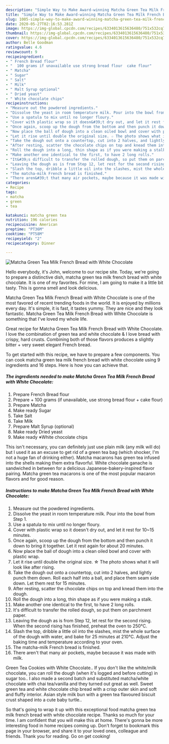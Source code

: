 ```yaml
---
description: "Simple Way to Make Award-winning Matcha Green Tea Milk French Bread with White Chocolate"
title: "Simple Way to Make Award-winning Matcha Green Tea Milk French Bread with White Chocolate"
slug: 1005-simple-way-to-make-award-winning-matcha-green-tea-milk-french-bread-with-white-chocolate
date: 2020-05-27T02:16:53.281Z
image: https://img-global.cpcdn.com/recipes/6334013615636480/751x532cq70/matcha-green-tea-milk-french-bread-with-white-chocolate-recipe-main-photo.jpg
thumbnail: https://img-global.cpcdn.com/recipes/6334013615636480/751x532cq70/matcha-green-tea-milk-french-bread-with-white-chocolate-recipe-main-photo.jpg
cover: https://img-global.cpcdn.com/recipes/6334013615636480/751x532cq70/matcha-green-tea-milk-french-bread-with-white-chocolate-recipe-main-photo.jpg
author: Belle Goodman
ratingvalue: 4.6
reviewcount: 9
recipeingredient:
- " French Bread flour"
- "  100 grams if unavailable use strong bread flour  cake flour"
- " Matcha"
- " Sugar"
- " Salt"
- " Milk"
- " Malt Syrup optional"
- " Dried yeast"
- " White chocolate chips"
recipeinstructions:
- "Measure out the powdered ingredients."
- "Dissolve the yeast in room temperature milk. Pour into the bowl from Step 1."
- "Use a spatula to mix until no longer floury."
- "Cover with plastic wrap so it doesn&#39;t dry out, and let it rest for 10~15 minutes."
- "Once again, scoop up the dough from the bottom and then punch it down to bring it together. Let it rest again for about 20 minutes."
- "Now place the ball of dough into a clean oiled bowl and cover with plastic wrap."
- "Let it rise until double the original size. ☆ The photo shows what it will look like after rising."
- "Take the dough out onto a countertop, cut into 2 halves, and lightly punch them down. Roll each half into a ball, and place them seam side down. Let them rest for 15 minutes."
- "After resting, scatter the chocolate chips on top and knead them into the dough."
- "Roll the dough into a long, thin shape as if you were making a stalk."
- "Make another one identical to the first, to have 2 long rolls."
- "It&#39;s difficult to transfer the rolled dough, so put them on parchment paper."
- "Leaving the dough as is from Step 12, let rest for the second rising. When the second rising has finished, preheat the oven to 250°C."
- "Slash the top, dribble a little oil into the slashes, mist the whole surface of the dough with water, and bake for 25 minutes at 210°C.  Adjust the baking time and temperature according to your oven."
- "The matcha-milk French bread is finished."
- "There aren&#39;t that many air pockets, maybe because it was made with milk."
categories:
- Recipe
tags:
- matcha
- green
- tea

katakunci: matcha green tea 
nutrition: 196 calories
recipecuisine: American
preptime: "PT36M"
cooktime: "PT58M"
recipeyield: "2"
recipecategory: Dinner

---
```



![Matcha Green Tea Milk French Bread with White Chocolate](https://img-global.cpcdn.com/recipes/6334013615636480/751x532cq70/matcha-green-tea-milk-french-bread-with-white-chocolate-recipe-main-photo.jpg)

Hello everybody, it's John, welcome to our recipe site. Today, we're going to prepare a distinctive dish, matcha green tea milk french bread with white chocolate. It is one of my favorites. For mine, I am going to make it a little bit tasty. This is gonna smell and look delicious.

Matcha Green Tea Milk French Bread with White Chocolate is one of the most favored of recent trending foods in the world. It is enjoyed by millions every day. It's simple, it is fast, it tastes yummy. They are nice and they look fantastic. Matcha Green Tea Milk French Bread with White Chocolate is something that I've loved my whole life.

Great recipe for Matcha Green Tea Milk French Bread with White Chocolate. I love the combination of green tea and white chocolate &amp; I love bread with crispy, hard crusts. Combining both of those flavors produces a slightly bitter + very sweet elegant French bread.


To get started with this recipe, we have to prepare a few components. You can cook matcha green tea milk french bread with white chocolate using 9 ingredients and 16 steps. Here is how you can achieve that.

<!--inarticleads1-->

##### The ingredients needed to make Matcha Green Tea Milk French Bread with White Chocolate:

1. Prepare  French Bread flour
1. Prepare  + 100 grams (if unavailable, use strong bread flour + cake flour)
1. Prepare  Matcha
1. Make ready  Sugar
1. Take  Salt
1. Take  Milk
1. Prepare  Malt Syrup (optional)
1. Make ready  Dried yeast
1. Make ready  ※White chocolate chips


This isn&#39;t necessary, you can definitely just use plain milk (any milk will do) but I used it as an excuse to get rid of a green tea bag (which shocker, I&#39;m not a huge fan of drinking either). Matcha macarons has green tea infused into the shells making them extra flavorful. White chocolate ganache is sandwiched in between for a delicious Japanese-bakery-inspired flavor pairing. Matcha green tea macarons is one of the most popular macaron flavors and for good reason. 

<!--inarticleads2-->

##### Instructions to make Matcha Green Tea Milk French Bread with White Chocolate:

1. Measure out the powdered ingredients.
1. Dissolve the yeast in room temperature milk. Pour into the bowl from Step 1.
1. Use a spatula to mix until no longer floury.
1. Cover with plastic wrap so it doesn&#39;t dry out, and let it rest for 10~15 minutes.
1. Once again, scoop up the dough from the bottom and then punch it down to bring it together. Let it rest again for about 20 minutes.
1. Now place the ball of dough into a clean oiled bowl and cover with plastic wrap.
1. Let it rise until double the original size. ☆ The photo shows what it will look like after rising.
1. Take the dough out onto a countertop, cut into 2 halves, and lightly punch them down. Roll each half into a ball, and place them seam side down. Let them rest for 15 minutes.
1. After resting, scatter the chocolate chips on top and knead them into the dough.
1. Roll the dough into a long, thin shape as if you were making a stalk.
1. Make another one identical to the first, to have 2 long rolls.
1. It&#39;s difficult to transfer the rolled dough, so put them on parchment paper.
1. Leaving the dough as is from Step 12, let rest for the second rising. When the second rising has finished, preheat the oven to 250°C.
1. Slash the top, dribble a little oil into the slashes, mist the whole surface of the dough with water, and bake for 25 minutes at 210°C.  Adjust the baking time and temperature according to your oven.
1. The matcha-milk French bread is finished.
1. There aren&#39;t that many air pockets, maybe because it was made with milk.


Green Tea Cookies with White Chocolate.. If you don&#39;t like the white/milk chocolate, you can roll the dough (when it&#39;s logged and before cutting) in sugar too.. I also made a second batch and substituted matcha/white chocolate with chai tea/vanilla and they turned out great as well. Sweet green tea and white chocolate chip bread with a crisp outer skin and soft and fluffy interior. Asian style milk bun with a green tea flavoured biscuit crust shaped into a cute baby turtle.. 

So that's going to wrap it up with this exceptional food matcha green tea milk french bread with white chocolate recipe. Thanks so much for your time. I am confident that you will make this at home. There's gonna be more interesting food in home recipes coming up. Don't forget to bookmark this page in your browser, and share it to your loved ones, colleague and friends. Thank you for reading. Go on get cooking!
